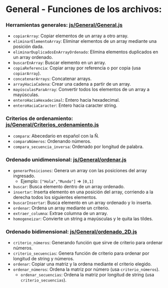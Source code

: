 # General - Funciones de los archivos:

### Herramientas generales: [js/General/General.js][General.js]
* `copiarArray`: Copiar elementos de un array a otro array.
* `eliminarElementoArray`: Eliminar elementos de un array mediante una posición dada.
* `eliminarDuplicadosEnArrayOrdenado`: Elimina elementos duplicados en un array ordenado.
* `buscarEnArray`: Buscar elemento en un array.
* `copiaReferencia`: Copiar array por referencia o por copia (usa `copiarArray`).
* `concatenarArrays`: Concatenar arrays.
* `arrayHaciaCadena`: Crear una cadena a partir de un array.
* `mayúsculasParaArray`: Convertir todos los elementos de un array a mayúsculas.
* `enteroHaciaHexadecimal`: Entero hacia hexadecimal.
* `enteroHaciaCaracter`: Entero hacia caracter string.

### Criterios de ordenamiento: [js/General/Criterios_ordenamiento.js][Criterios]
* `compara`: Abecedario en español con la Ñ.
* `comparaNúmeros`: Ordenando números.
* `compara_secuencia_inversa`: Ordenado por longitud de palabra.

### Ordenado unidimensional: [js/General/ordenar.js][Ordenar 1D]

* `generarPosiciones`: Genera un array con las posiciones del array ingresado.
  * Ejemplo: `["Hola","Mundo"]` => `[0,1]`
* `buscar`: Busca elemento dentro de un array ordenado.
* `insertar`: Inserta elemento en una posición del array, corriendo a la derecha todos los siguientes elementos.
* `buscarInsertar`: Busca elemento en un array ordenado y lo inserta.
* `ordenar`: Ordena un array mediante un criterio.
* `extraer_columna`: Extrae columna de un array.
* `homogeneizar`: Convierte un string a mayúsculas y le quita las tildes.

### Ordenado bidimensional: [js/General/ordenado_2D.js][Ordenar 2D]
* `criterio_números`: Generando función que sirve de criterio para ordenar números.
* `criterio_secuencias`: Genera función de criterio para ordenar por longitud de string y números.
* `ordenar`: Copiar una matriz y la ordena mediante el criterio elegido.
* `ordenar_números`: Ordena la matriz por número (usa `criterio_números`).
  * `ordenar_secuencias`: Ordena la matriz por longitud de string (usa `criterio_secuencias`).

[General.js]: https://github.com/ArtEze/arteze.github.io/blob/master/js/General/General.js
[Criterios]: https://github.com/ArtEze/arteze.github.io/blob/master/js/General/Criterios_ordenamiento.js
[Ordenar 1D]: https://github.com/ArtEze/arteze.github.io/blob/master/js/General/ordenar.js
[Ordenar 2D]: https://github.com/ArtEze/arteze.github.io/blob/master/js/General/ordenado_2D.js
